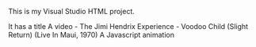 This is my Visual Studio HTML project.

It has a title
A video - The Jimi Hendrix Experience - Voodoo Child (Slight Return) (Live In Maui, 1970)
A Javascript animation
